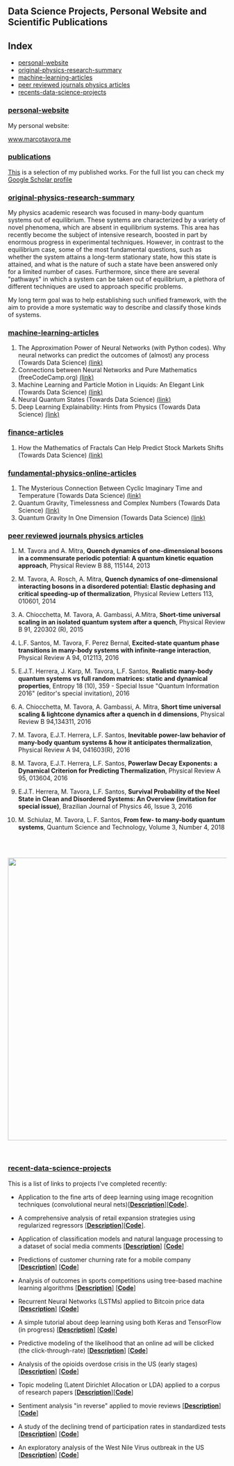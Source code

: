 ## Data Science Projects, Personal Website and Scientific Publications

## Index

* [personal-website](#personal-website)
* [original-physics-research-summary](#original-physics-research-summary)
* [machine-learning-articles](#data-science-articles)
* [peer reviewed journals physics articles](#peer-reviewed-journals-physics-articles)
* [recents-data-science-projects](#recents-data-science-projects)


### [personal-website](www.marcotavora.me)

My personal website:

www.marcotavora.me

### [publications](https://marcotavora.me/scientpublic/)

[This](https://marcotavora.me/scientpublic/) is a selection of my published works. For the full list you can check my [Google Scholar profile](https://scholar.google.com/citations?user=SaB1GO0AAAAJ&hl=en)

### [original-physics-research-summary](https://marcotavora.me/physres/)

My physics academic research was focused in many-body quantum systems out of equilibrium. These systems are characterized by a variety of novel phenomena, which are absent in equilibrium systems. This area has recently become the subject of intensive research, boosted in part by enormous progress in experimental techniques. However, in contrast to the equilibrium case, some of the most fundamental questions, such as whether the system attains a long-term stationary state, how this state is attained, and what is the nature of such a state have been answered only for a limited number of cases. Furthermore, since there are several "pathways" in which a system can be taken out of equilibrium, a plethora of different techniques are used to approach specific problems.

My long term goal was to help establishing such unified framework, with the aim to provide a more systematic way to describe and classify those kinds of systems.

### [machine-learning-articles](https://medium.com/@marcotav65)

1. The Approximation Power of Neural Networks (with Python codes). Why neural networks can predict the outcomes of (almost) any process (Towards Data Science) [(link)](https://towardsdatascience.com/the-approximation-power-of-neural-networks-with-python-codes-ddfc250bdb58)
2. Connections between Neural Networks and Pure Mathematics (freeCodeCamp.org) [(link)](https://medium.com/free-code-camp/connections-between-deep-learning-physics-and-pure-mathematics-part-i-947abeb3a5dd)
3. Machine Learning and Particle Motion in Liquids: An Elegant Link (Towards Data Science) [(link)](https://towardsdatascience.com/machine-learning-and-particle-motion-in-liquids-an-elegant-link-4e7c1611c945)
4. Neural Quantum States (Towards Data Science) [(link)](https://towardsdatascience.com/neural-quantum-states-4793fdf67b13)
5. Deep Learning Explainability: Hints from Physics (Towards Data Science) [(link)](https://towardsdatascience.com/deep-learning-explainability-hints-from-physics-2f316dc07727)

### [finance-articles](https://medium.com/@marcotav65)

1. How the Mathematics of Fractals Can Help Predict Stock Markets Shifts (Towards Data Science) [(link)](https://towardsdatascience.com/how-the-mathematics-of-fractals-can-help-predict-stock-markets-shifts-19fee5dd6574)

### [fundamental-physics-online-articles](https://medium.com/@marcotav65)

1. The Mysterious Connection Between Cyclic Imaginary Time and Temperature (Towards Data Science) [(link)](https://towardsdatascience.com/the-mysterious-connection-between-cyclic-imaginary-time-and-temperature-c8fb241628d9)
2. Quantum Gravity, Timelessness and Complex Numbers (Towards Data Science) [(link)](https://towardsdatascience.com/quantum-gravity-timelessness-and-complex-numbers-855b403e0c2f)
3. Quantum Gravity In One Dimension (Towards Data Science) [(link)](https://towardsdatascience.com/quantum-gravity-in-one-dimension-456dc83c59f9)

### [peer reviewed journals physics articles](https://marcotavora.me/scientpublic/)

1. M. Tavora and A. Mitra, **Quench dynamics of one-dimensional bosons in a commensurate periodic potential: A quantum kinetic equation approach**, Physical Review B 88, 115144, 2013

2. M. Tavora, A. Rosch, A. Mitra, **Quench dynamics of one-dimensional interacting bosons in a disordered potential: Elastic dephasing and critical speeding-up of thermalization**, Physical Review Letters 113, 010601, 2014

3. A. Chiocchetta, M. Tavora, A. Gambassi, A.Mitra, **Short-time universal scaling in an isolated quantum system after a quench**, Physical Review B 91, 220302 (R), 2015

4. L.F. Santos, M. Tavora, F. Perez Bernal, **Excited-state quantum phase transitions in many-body systems with infinite-range interaction**, Physical Review A 94, 012113, 2016

5. E.J.T. Herrera, J. Karp, M. Tavora, L.F. Santos, **Realistic many-body quantum systems vs full random matrices: static and dynamical properties**, Entropy 18 (10), 359 - Special Issue "Quantum Information 2016" (editor's special invitation), 2016

6. A. Chiocchetta, M. Tavora, A. Gambassi, A. Mitra, **Short time universal scaling & lightcone dynamics after a quench in d dimensions**, Physical Review B 94,134311, 2016

7. M. Tavora, E.J.T. Herrera, L.F. Santos, **Inevitable power-law behavior of many-body quantum systems & how it anticipates thermalization**, Physical Review A 94, 041603(R), 2016

8. M. Tavora, E.J.T. Herrera, L.F. Santos, **Powerlaw Decay Exponents: a Dynamical Criterion for Predicting Thermalization**, Physical Review A 95, 013604, 2016

9. E.J.T. Herrera, M. Tavora, L.F. Santos, **Survival Probability of the Neel State in Clean and Disordered Systems: An Overview (invitation for special issue)**, Brazilian Journal of Physics 46, Issue 3, 2016

10. M. Schiulaz, M. Tavora, L. F. Santos, **From few- to many-body quantum systems**, Quantum Science and Technology, Volume 3, Number 4, 2018


<br>
<br>
<p align="center">
  <img src="https://github.com/marcotav/Publications/blob/master/fidelitydecayRM.png" 
       width="650">
</p>
<br>


### [recent-data-science-projects](https://marcotavora.me/data-science-projects/)

This is a list of links to projects I've completed recently:

- Application to the fine arts of deep learning using image recognition techniques (convolutional neural nets)[[**Description**]](https://github.com/marcotav/deep-learning/blob/master/painters-identification/README.md)[[**Code**]](http://nbviewer.jupyter.org/github/marcotav/deep-learning/blob/master/painters-identification/notebooks/capstone-models-final-model-building.ipynb).

- A comprehensive analysis of retail expansion strategies using regularized regressors [[**Description**]](http://nbviewer.jupyter.org/github/marcotav/machine-learning-regression-models/blob/master/retail/notebooks/retail-recommendations.ipynb)[[**Code**]](http://nbviewer.jupyter.org/github/marcotav/machine-learning-regression-models/blob/master/retail/notebooks/retail-recommendations.ipynb).

- Application of classification models and natural language processing to a dataset of social media comments [[**Description**]](https://github.com/marcotav/machine-learning-classification-projects/blob/master/predicting-number-of-comments-on-reddit-using-random-forest-classifier/README.md) [[**Code**]](http://nbviewer.jupyter.org/github/marcotav/machine-learning-classification-projects/blob/master/predicting-number-of-comments-on-reddit-using-random-forest-classifier/notebooks/project-3-marco-tavora.ipynb)

- Predictions of customer churning rate for a mobile company [[**Description**]](https://github.com/marcotav/machine-learning-classification-projects/blob/master/churn/README.md) [[**Code**]](http://nbviewer.jupyter.org/github/marcotav/machine-learning-classification-projects/blob/master/churn/notebooks/predicting-customer-churn.ipynb) 

- Analysis of outcomes in sports competitions using tree-based machine learning algorithms [[**Description**]](https://github.com/marcotav/machine-learning-classification-projects/blob/master/tennis/README.md) [[**Code**]](http://nbviewer.jupyter.org/github/marcotav/machine-learning-classification-projects/blob/master/tennis/notebooks/Final_Project_Marco_Tavora-DATNYC41_GA.ipynb)

- Recurrent Neural Networks (LSTMs) applied to Bitcoin price data [[**Description**]](https://github.com/marcotav/deep-learning/blob/master/bitcoin/README.md) [[**Code**]](http://nbviewer.jupyter.org/github/marcotav/deep-learning/blob/master/bitcoin/notebooks/deep-learning-LSTM-bitcoins.ipynb)

- A simple tutorial about deep learning using both Keras and TensorFlow (in progress) [[**Description**]](https://github.com/marcotav/deep-learning/blob/master/keras-tf-tutorial/README.md) [[**Code**]](http://nbviewer.jupyter.org/github/marcotav/deep-learning/blob/master/keras-tf-tutorial/notebooks/neural-nets-digits-mnist.ipynb)

- Predictive modeling of the likelihood that an online ad will be clicked (the click-through-rate) [[**Description**]](https://github.com/marcotav/deep-learning/blob/master/keras-tf-tutorial/README.md) [[**Code**]](http://nbviewer.jupyter.org/github/marcotav/machine-learning-classification-projects/blob/master/click-prediction/notebooks/click-predictive-model.ipynb)

- Analysis of the opioids overdose crisis in the US (early stages)[[**Description**]](https://github.com/marcotav/machine-learning-classification-projects/blob/master/analysis-of-opioid-prescription-problem/README.md) [[**Code**]](http://nbviewer.jupyter.org/github/marcotav/machine-learning-classification-projects/blob/master/analysis-of-opioid-prescription-problem/notebooks/opioid-prescription-problem.ipynb)  

- Topic modeling (Latent Dirichlet Allocation or LDA) applied to a corpus of research papers [[**Description**]](http://nbviewer.jupyter.org/github/marcotav/unsupervised-learning/blob/master/topic-modeling/notebooks/topic-modeling-lda.ipynb)[[**Code**]](https://github.com/marcotav/unsupervised-learning/blob/master/topic-modeling/README.md)

- Sentiment analysis "in reverse" applied to movie reviews [[**Description**]](https://github.com/marcotav/natural-language-processing/blob/master/sentiment-analysis/README.md) [[**Code**]](http://nbviewer.jupyter.org/github/marcotav/natural-language-processing/blob/master/sentiment-analysis/notebooks/sentiment-analysis.ipynb) 

- A study of the declining trend of participation rates in standardized tests [[**Description**]](https://github.com/marcotav/exploratory-data-analysis/blob/master/README.md) [[**Code**]](http://nbviewer.jupyter.org/github/marcotav/exploratory-data-analysis/blob/master/increasing-the-participation-rate-in-standardized-tests/notebooks/project-1-marco-tavora.ipynb) 

- An exploratory analysis of the West Nile Virus outbreak in the US [[**Description**]](https://github.com/marcotav/exploratory-data-analysis/blob/master/west-nile-virus/README.md) [[**Code**]](http://nbviewer.jupyter.org/github/marcotav/exploratory-data-analysis/blob/master/west-nile-virus/notebooks/eda-west-nile-virus-project.ipynb) 


















